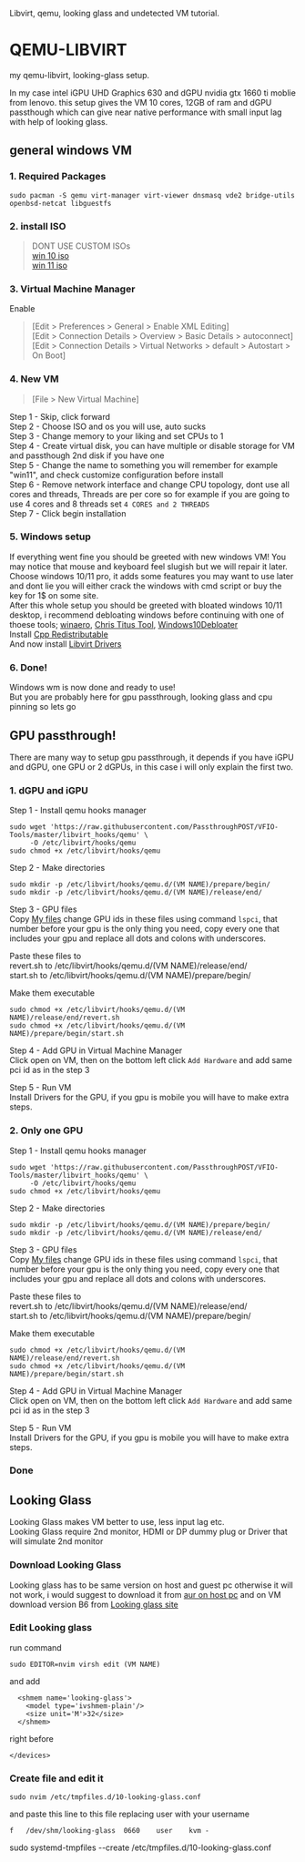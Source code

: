 Libvirt, qemu, looking glass and undetected VM tutorial.

# QEMU-LIBVIRT
my qemu-libvirt, looking-glass setup.

In my case intel iGPU UHD Graphics 630 and dGPU nvidia gtx 1660 ti moblie from lenovo. 
this setup gives the VM 10 cores, 12GB of ram and dGPU passthough which can give near native performance with small input lag with help of looking glass.

## general windows VM 
### 1. Required Packages
```
sudo pacman -S qemu virt-manager virt-viewer dnsmasq vde2 bridge-utils openbsd-netcat libguestfs
```
### 2. install ISO  
>DONT USE CUSTOM ISOs  
> [win 10 iso](https://www.microsoft.com/en-us/software-download/windows10ISO)  
> [win 11 iso](https://www.microsoft.com/software-download/windows11)  
### 3. Virtual Machine Manager 
Enable 
> [Edit > Preferences > General > Enable XML Editing]  
> [Edit > Connection Details > Overview > Basic Details > autoconnect]  
> [Edit > Connection Details > Virtual Networks > default > Autostart > On Boot]  

### 4. New VM
> [File > New Virtual Machine]

Step 1 - Skip, click forward  
Step 2 - Choose ISO and os you will use, auto sucks  
Step 3 - Change memory to your liking and set CPUs to 1  
Step 4 - Create virtual disk, you can have multiple or disable storage for VM and passthough 2nd disk if you have one  
Step 5 - Change the name to something you will remember for example "win11", and check customize configuration before install  
Step 6 - Remove network interface and change CPU topology, dont use all cores and threads, Threads are per core so for example if you are going to use 4 cores and 8 threads set `4 CORES and 2 THREADS`  
Step 7 - Click begin installation   

### 5. Windows setup
If everything went fine you should be greeted with new windows VM! You may notice that mouse and keyboard feel slugish but we will repair it later.  
Choose windows 10/11 pro, it adds some features you may want to use later and dont lie you will either crack the windows with cmd script or buy the key for 1$ on some site.  
After this whole setup you should be greeted with bloated windows 10/11 desktop, i recommend debloating windows before continuing with one of thoese tools; [winaero](https://winaero.com/), [Chris Titus Tool](https://christitus.com/windows-tool/), [Windows10Debloater](https://github.com/Sycnex/Windows10Debloater)   
Install [Cpp Redistributable](https://learn.microsoft.com/en-us/cpp/windows/latest-supported-vc-redist?view=msvc-170)  
And now install [Libvirt Drivers](https://github.com/virtio-win/virtio-win-pkg-scripts/blob/master/README.md)  

### 6. Done!
Windows wm is now done and ready to use!   
But you are probably here for gpu passthrough, looking glass and cpu pinning so lets go    

## GPU passthrough!  
There are many way to setup gpu passthrough, it depends if you have iGPU and dGPU, one GPU or 2 dGPUs, in this case i will only explain the first two.   

### 1. dGPU and iGPU  
Step 1 - Install qemu hooks manager  
```
sudo wget 'https://raw.githubusercontent.com/PassthroughPOST/VFIO-Tools/master/libvirt_hooks/qemu' \
     -O /etc/libvirt/hooks/qemu
sudo chmod +x /etc/libvirt/hooks/qemu
```

Step 2 - Make directories  
```
sudo mkdir -p /etc/libvirt/hooks/qemu.d/(VM NAME)/prepare/begin/
sudo mkdir -p /etc/libvirt/hooks/qemu.d/(VM NAME)/release/end/
```

Step 3 - GPU files  
Copy [My files](GPU%20PASSTHROUGH/iGPU%20and%20dGPU) 
change GPU ids in these files using command `lspci`, that number before your gpu is the only thing you need, copy every one that includes your gpu and replace all dots and colons with underscores.  

Paste these files to  
revert.sh to /etc/libvirt/hooks/qemu.d/(VM NAME)/release/end/    
start.sh to /etc/libvirt/hooks/qemu.d/(VM NAME)/prepare/begin/   

Make them executable
```
sudo chmod +x /etc/libvirt/hooks/qemu.d/(VM NAME)/release/end/revert.sh
sudo chmod +x /etc/libvirt/hooks/qemu.d/(VM NAME)/prepare/begin/start.sh
```

Step 4 - Add GPU in Virtual Machine Manager  
Click open on VM, then on the bottom left click `Add Hardware` and add same pci id as in the step 3  

Step 5 - Run VM  
Install Drivers for the GPU, if you gpu is mobile you will have to make extra steps. 

### 2. Only one GPU 
Step 1 - Install qemu hooks manager  
```
sudo wget 'https://raw.githubusercontent.com/PassthroughPOST/VFIO-Tools/master/libvirt_hooks/qemu' \
     -O /etc/libvirt/hooks/qemu
sudo chmod +x /etc/libvirt/hooks/qemu
```

Step 2 - Make directories  
```
sudo mkdir -p /etc/libvirt/hooks/qemu.d/(VM NAME)/prepare/begin/
sudo mkdir -p /etc/libvirt/hooks/qemu.d/(VM NAME)/release/end/
```

Step 3 - GPU files  
Copy [My files](GPU%20PASSTHROUGH/One%20GPU) 
change GPU ids in these files using command `lspci`, that number before your gpu is the only thing you need, copy every one that includes your gpu and replace all dots and colons with underscores.  

Paste these files to  
revert.sh to /etc/libvirt/hooks/qemu.d/(VM NAME)/release/end/    
start.sh to /etc/libvirt/hooks/qemu.d/(VM NAME)/prepare/begin/   

Make them executable
```
sudo chmod +x /etc/libvirt/hooks/qemu.d/(VM NAME)/release/end/revert.sh
sudo chmod +x /etc/libvirt/hooks/qemu.d/(VM NAME)/prepare/begin/start.sh
```

Step 4 - Add GPU in Virtual Machine Manager  
Click open on VM, then on the bottom left click `Add Hardware` and add same pci id as in the step 3  

Step 5 - Run VM  
Install Drivers for the GPU, if you gpu is mobile you will have to make extra steps. 

### Done

## Looking Glass
Looking Glass makes VM better to use, less input lag etc.   
Looking Glass require 2nd monitor, HDMI or DP dummy plug or Driver that will simulate 2nd monitor 
### Download Looking Glass
Looking glass has to be same version on host and guest pc otherwise it will not work, i would suggest to download it from [aur on host pc](https://aur.archlinux.org/packages/looking-glass) and on VM download version B6 from [Looking glass site](https://looking-glass.io/downloads)

### Edit Looking glass 
run command   
```
sudo EDITOR=nvim virsh edit (VM NAME)
```
and add  
```
  <shmem name='looking-glass'>
    <model type='ivshmem-plain'/>
    <size unit='M'>32</size>
  </shmem>
```
right before  
```
</devices>
```
### Create file and edit it
```
sudo nvim /etc/tmpfiles.d/10-looking-glass.conf
```
and paste this line to this file replacing user with your username 
```
f	/dev/shm/looking-glass	0660	user	kvm	-
```
sudo systemd-tmpfiles --create /etc/tmpfiles.d/10-looking-glass.conf
